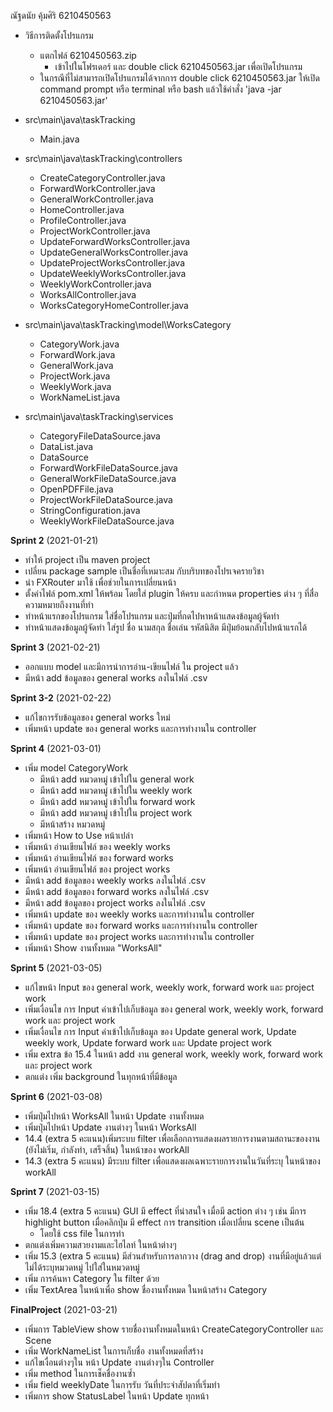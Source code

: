 ณัฐดนัย คุ้มศิริ 6210450563 

* วิธีการติดตั้งโปรแกรม
  * แตกไฟล์ 6210450563.zip
    * เข้าไปในโฟรเดอร์ และ double click 6210450563.jar เพื่อเปิดโปรแกรม
  * ในกรณีที่ไม่สามารถเปิดโปรแกรมได้จากการ double click 6210450563.jar ให้เปิด command prompt หรือ terminal หรือ bash แล้วใช้คำสั่ง 'java -jar 6210450563.jar'
  
* src\main\java\taskTracking
  * Main.java
  
* src\main\java\taskTracking\controllers
  * CreateCategoryController.java
  * ForwardWorkController.java
  * GeneralWorkController.java
  * HomeController.java
  * ProfileController.java
  * ProjectWorkController.java
  * UpdateForwardWorksController.java
  * UpdateGeneralWorksController.java
  * UpdateProjectWorksController.java
  * UpdateWeeklyWorksController.java
  * WeeklyWorkController.java
  * WorksAllController.java
  * WorksCategoryHomeController.java
  
* src\main\java\taskTracking\model\WorksCategory
  * CategoryWork.java
  * ForwardWork.java
  * GeneralWork.java
  * ProjectWork.java
  * WeeklyWork.java
  * WorkNameList.java
  
* src\main\java\taskTracking\services
  * CategoryFileDataSource.java
  * DataList.java
  * DataSource
  * ForwardWorkFileDataSource.java
  * GeneralWorkFileDataSource.java
  * OpenPDFFile.java
  * ProjectWorkFileDataSource.java
  * StringConfiguration.java
  * WeeklyWorkFileDataSource.java
  
**Sprint 2** (2021-01-21)

* ทำให้ project เป็น maven project
* เปลี่ยน package sample เป็นชื่อที่เหมาะสม กับบริบทของโปรเจครายวิชา
* นำ FXRouter มาใช้ เพื่อช่วยในการเปลี่ยนหน้า
* ตั้งค่าไฟล์ pom.xml ให้พร้อม โดยใส่ plugin ให้ครบ และกำหนด properties ต่าง ๆ ที่สื่อความหมายถึงงานที่ทำ
* ทำหน้าแรกของโปรแกรม ใส่ชื่อโปรแกรม และปุ่มที่กดไปหาหน้าแสดงข้อมูลผู้จัดทำ
* ทำหน้าแสดงข้อมูลผู้จัดทำ ใส่รูป ชื่อ นามสกุล ชื่อเล่น รหัสนิสิต มีปุ่มย้อนกลับไปหน้าแรกได้

**Sprint 3** (2021-02-21)

* ออกแบบ model และมีการนำการอ่าน-เขียนไฟล์ ใน project แล้ว
* มีหน้า add ข้อมูลของ general works ลงในไฟล์ .csv 

**Sprint 3-2** (2021-02-22)

* แก้ไขการรับข้อมูลของ general works ใหม่
* เพิ่มหน้า update ของ general works และการทำงานใน controller

**Sprint 4** (2021-03-01)

* เพิ่ม model CategoryWork
    * มีหน้า add หมวดหมู่ เข้าไปใน general work
    * มีหน้า add หมวดหมู่ เข้าไปใน weekly work
    * มีหน้า add หมวดหมู่ เข้าไปใน forward work
  * มีหน้า add หมวดหมู่ เข้าไปใน project work
  * มีหน้าสร้าง หมวดหมู่
* เพิ่มหน้า How to Use หน้าเปล่า
* เพิ่มหน้า อ่านเขียนไฟล์ ของ weekly works
* เพิ่มหน้า อ่านเขียนไฟล์ ของ forward works
* เพิ่มหน้า อ่านเขียนไฟล์ ของ project works
* มีหน้า add ข้อมูลของ weekly works ลงในไฟล์ .csv 
* มีหน้า add ข้อมูลของ forward works ลงในไฟล์ .csv 
* มีหน้า add ข้อมูลของ project works ลงในไฟล์ .csv
* เพิ่มหน้า update ของ weekly works และการทำงานใน controller
* เพิ่มหน้า update ของ forward works และการทำงานใน controller
* เพิ่มหน้า update ของ project works และการทำงานใน controller
* เพิ่มหน้า Show งานทั้งหมด "WorksAll"

**Sprint 5** (2021-03-05)

* แก้ไขหน้า Input ของ general work, weekly work, forward work และ project work
* เพิ่มเงื่อนไข การ Input ค่าเข้าไปเก็บข้อมูล ของ general work, weekly work, forward work และ project work
* เพิ่มเงื่อนไข การ Input ค่าเข้าไปเก็บข้อมูล ของ Update general work, Update weekly work, Update forward work และ Update project work
* เพิ่ม extra ข้อ 15.4 ในหน้า add งาน general work, weekly work, forward work และ project work
* ตกแต่ง เพิ่ม background ในทุกหน้าที่มีข้อมูล

**Sprint 6** (2021-03-08)

* เพิ่มปุ่มไปหน้า WorksAll  ในหน้า  Update   งานทั้งหมด
* เพิ่มปุ่มไปหน้า Update งานต่างๆ ในหน้า WorksAll
* 14.4 (extra 5 คะแนน)เพิ่มระบบ filter เพื่อเลือกการแสดงผลรายการงานตามสถานะของงาน (ยังไม่เริ่ม, กำลังทำ, เสร็จสิ้น) ในหน้าของ workAll
* 14.3 (extra 5 คะแนน) มีระบบ filter เพื่อแสดงผลเฉพาะรายการงานในวันที่ระบุ ในหน้าของ workAll

**Sprint 7** (2021-03-15)

* เพิ่ม 18.4 (extra 5 คะแนน) GUI มี effect ที่น่าสนใจ เมื่อมี action ต่าง ๆ เช่น มีการ highlight button เมื่อคลิกปุ่ม มี effect การ transition เมื่อเปลี่ยน scene เป็นต้น
  * โดยใช้ css file ในการทำ
* ตกแต่งเพิ่มความสวยงามและไฮไลท์ ในหน้าต่างๆ 
* เพิ่ม 15.3 (extra 5 คะแนน) มีส่วนสำหรับการลากวาง (drag and drop) งานที่มีอยู่แล้วแต่ไม่ได้ระบุหมวดหมู่ ไปใส่ในหมวดหมู่
* เพิ่ม การค้นหา Category ใน filter ด้วย
* เพิ่ม TextArea ในหน้าเพื่อ show ชื่องานทั้งหมด ในหน้าสร้าง Category

**FinalProject** (2021-03-21)

* เพิ่มการ TableView show รายชื่องานทั้งหมดในหน้า CreateCategoryController และ Scene
* เพิ่ม WorkNameList ในการเก็บชื่อ งานทั้งหมดที่สร้าง
* แก้ไขเงื่อนต่างๆใน หน้า Update งานต่างๆใน Controller
* เพิ่ม method ในการเช็คชื่องานซ้ำ
* เพิ่ม field weeklyDate ในการรับ วันที่ประจำสัปดาที่เริ่มทำ
* เพิ่มการ show StatusLabel ในหน้า Update ทุกหน้า